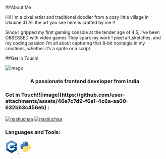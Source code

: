 
##About Me

Hi! 
I'm a pixel artist and traditional doodler from a cozy little village in Ukraine :D 
All the art you see here is crafted by me !!

Since I gripped my first gaming console at the tender age of 4.5, I've been OBSESSED with video games They spark my work ! pixel art,sketches, and my coding passion
I’m all about capturing that 8-bit nostalgia in my creations, whether it’s a sprite or a script

##Get in Touch!

![image](https://github.com/user-attachments/assets/5a66ffe4-9067-4588-879f-889f3fd27bec)
<h3 align="center">A passionate frontend developer from India</h3>

<h3 align="left">Get in Touch!![image](https://github.com/user-attachments/assets/46e7c7d9-f6a1-4c6a-aa00-632bb3c456eb)
:</h3>
<p align="left">
<a href="https://instagram.com/nastiuchaa" target="blank"><img align="center" src="https://raw.githubusercontent.com/rahuldkjain/github-profile-readme-generator/master/src/images/icons/Social/instagram.svg" alt="nastiuchaa" height="30" width="40" /></a>
<a href="https://discord.gg/nastiuchaa" target="blank"><img align="center" src="https://raw.githubusercontent.com/rahuldkjain/github-profile-readme-generator/master/src/images/icons/Social/discord.svg" alt="nastiuchaa" height="30" width="40" /></a>
</p>

<h3 align="left">Languages and Tools:</h3>
<p align="left"> <a href="https://www.w3schools.com/cpp/" target="_blank" rel="noreferrer"> <img src="https://raw.githubusercontent.com/devicons/devicon/master/icons/cplusplus/cplusplus-original.svg" alt="cplusplus" width="40" height="40"/> </a> <a href="https://www.python.org" target="_blank" rel="noreferrer"> <img src="https://raw.githubusercontent.com/devicons/devicon/master/icons/python/python-original.svg" alt="python" width="40" height="40"/> </a> </p>
